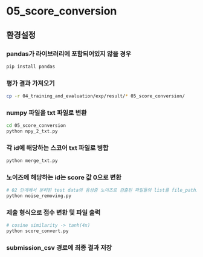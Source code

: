 # 05_score_conversion
## 환경설정
### pandas가 라이브러리에 포함되어있지 않을 경우
~~~bash
pip install pandas
~~~
### 평가 결과 가져오기
~~~bash
cp -r 04_training_and_evaluation/exp/result/* 05_score_conversion/
~~~
### numpy 파일을 txt 파일로 변환
~~~bash
cd 05_score_conversion
python npy_2_txt.py
~~~
### 각 id에 해당하는 스코어 txt 파일로 병합
~~~bash
python merge_txt.py
~~~
### 노이즈에 해당하는 id는 score 값 0으로 변환
~~~bash
# 02 단계에서 분리된 test data의 음성중 노이즈로 검출된 파일들의 list를 file_path1으로 설정
python noise_removing.py
~~~
### 제출 형식으로 점수 변환 및 파일 출력
~~~bash
# cosine similarity -> tanh(4x)
python score_convert.py
~~~
### submission_csv 경로에 최종 결과 저장
